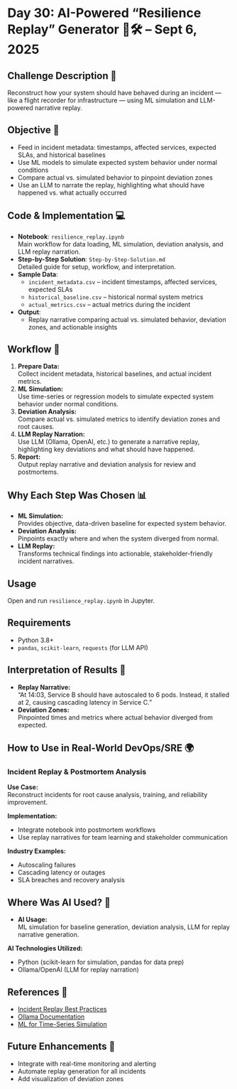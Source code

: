 # Day 30: AI-Powered “Resilience Replay” Generator 🎥🛠️ – Sept 6, 2025

## Challenge Description 🎯
Reconstruct how your system should have behaved during an incident — like a flight recorder for infrastructure — using ML simulation and LLM-powered narrative replay.

## Objective 🚀
- Feed in incident metadata: timestamps, affected services, expected SLAs, and historical baselines
- Use ML models to simulate expected system behavior under normal conditions
- Compare actual vs. simulated behavior to pinpoint deviation zones
- Use an LLM to narrate the replay, highlighting what should have happened vs. what actually occurred

## Code & Implementation 💻
- **Notebook**: `resilience_replay.ipynb`  
  Main workflow for data loading, ML simulation, deviation analysis, and LLM replay narration.
- **Step-by-Step Solution**: `Step-by-Step-Solution.md`  
  Detailed guide for setup, workflow, and interpretation.
- **Sample Data**:  
  - `incident_metadata.csv` – incident timestamps, affected services, expected SLAs
  - `historical_baseline.csv` – historical normal system metrics
  - `actual_metrics.csv` – actual metrics during the incident
- **Output**:  
  - Replay narrative comparing actual vs. simulated behavior, deviation zones, and actionable insights

## Workflow 🔄
1. **Prepare Data:**  
   Collect incident metadata, historical baselines, and actual incident metrics.
2. **ML Simulation:**  
   Use time-series or regression models to simulate expected system behavior under normal conditions.
3. **Deviation Analysis:**  
   Compare actual vs. simulated metrics to identify deviation zones and root causes.
4. **LLM Replay Narration:**  
   Use LLM (Ollama, OpenAI, etc.) to generate a narrative replay, highlighting key deviations and what should have happened.
5. **Report:**  
   Output replay narrative and deviation analysis for review and postmortems.

## Why Each Step Was Chosen 📊
- **ML Simulation:**  
  Provides objective, data-driven baseline for expected system behavior.
- **Deviation Analysis:**  
  Pinpoints exactly where and when the system diverged from normal.
- **LLM Replay:**  
  Transforms technical findings into actionable, stakeholder-friendly incident narratives.

## Usage

Open and run `resilience_replay.ipynb` in Jupyter.

## Requirements

- Python 3.8+
- `pandas`, `scikit-learn`, `requests` (for LLM API)

## Interpretation of Results 🧠
- **Replay Narrative:**  
  “At 14:03, Service B should have autoscaled to 6 pods. Instead, it stalled at 2, causing cascading latency in Service C.”
- **Deviation Zones:**  
  Pinpointed times and metrics where actual behavior diverged from expected.

## How to Use in Real-World DevOps/SRE 🌍

### Incident Replay & Postmortem Analysis
**Use Case:**  
Reconstruct incidents for root cause analysis, training, and reliability improvement.

**Implementation:**  
- Integrate notebook into postmortem workflows
- Use replay narratives for team learning and stakeholder communication

**Industry Examples:**  
- Autoscaling failures
- Cascading latency or outages
- SLA breaches and recovery analysis

## Where Was AI Used? 🤖

- **AI Usage:**  
  ML simulation for baseline generation, deviation analysis, LLM for replay narrative generation.

**AI Technologies Utilized:**  
- Python (scikit-learn for simulation, pandas for data prep)
- Ollama/OpenAI (LLM for replay narration)

## References 📖
- [Incident Replay Best Practices](https://sre.google/sre-book/postmortem-culture/)
- [Ollama Documentation](https://ollama.com/docs)
- [ML for Time-Series Simulation](https://www.statsmodels.org/stable/tsa.html)

## Future Enhancements 🚀
- Integrate with real-time monitoring and alerting
- Automate replay generation for all incidents
- Add visualization of deviation zones


